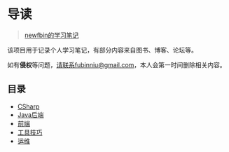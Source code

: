 #  导读

> [newfbin的学习笔记](/study/README)

该项目用于记录个人学习笔记，有部分内容来自图书、博客、论坛等。

如有**侵权**等问题，请联系fubinniu@gmail.com，本人会第一时间删除相关内容。

## 目录

*  [CSharp](/study/CSharp/README)
*  [Java后端](/study/Java后端/README)
*  [前端](/study/前端/README)
*  [工具技巧](/study/工具技巧/README)
*  [运维](/study/运维/README)